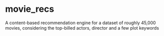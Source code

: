 # movie_recs
A content-based recommendation engine for a dataset of roughly 45,000 movies, considering the top-billed actors, director and a few plot keywords
